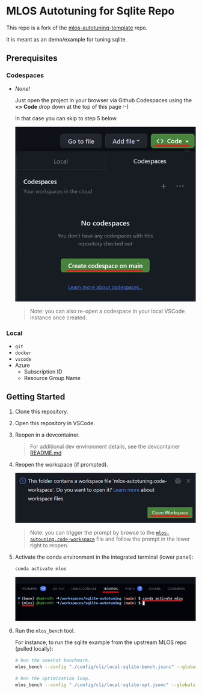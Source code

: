 # MLOS Autotuning for Sqlite Repo

This repo is a fork of the [mlos-autotuning-template](https://msgsl.visualstudio.com/MLOS/_git/mlos-autotuning-template) repo.

It is meant as an demo/example for tuning sqlite.

## Prerequisites

### Codespaces

- *None!*

  Just open the project in your browser via Github Codespaces using the **<> Code** drop down at the top of this page :-)

  In that case you can skip to step 5 below.

  <!-- markdownlint-disable-next-line MD033 -->
  <img src="./doc/images/github-open-in-codespace.png" style="width:500px" />

  > Note: you can also re-open a codespace in your local VSCode instance once created.

### Local

- `git`
- `docker`
- `vscode`
- Azure
  - Subscription ID
  - Resource Group Name

## Getting Started

1. Clone this repository.
2. Open this repository in VSCode.
3. Reopen in a devcontainer.

    > For additional dev environment details, see the devcontainer [README.md](.devcontainer/README.md)

4. Reopen the workspace (if prompted).

    <!-- markdownlint-disable-next-line MD033 -->
    <img src="./doc/images/codespace-open-workspace.png" style="width:500px" />

    > Note: you can trigger the prompt by browse to the [`mlos-autouning.code-workspace`](./mlos-autotuning.code-workspace) file and follow the prompt in the lower right to reopen.


5. Activate the conda environment in the integrated terminal (lower panel):

    ```sh
    conda activate mlos
    ```

    <!-- markdownlint-disable-next-line MD033 -->
    <img src="./doc/images/codespace-terminal.png" style="width:500px" />

6. Run the `mlos_bench` tool.

    For instance, to run the sqlite example from the upstream MLOS repo (pulled locally):

    ```sh
    # Run the oneshot benchmark.
    mlos_bench --config "./config/cli/local-sqlite-bench.jsonc" --globals "./config/experiments/sqlite-sync-experiment.jsonc"
    ```

    ```sh
    # Run the optimization loop.
    mlos_bench --config "./config/cli/local-sqlite-opt.jsonc" --globals "./config/experiments/sqlite-sync-journal-pagesize-caching-experiment.jsonc" --max-iterations 10000 2>&1 | tee local-sqlite-opt.log
    ```
